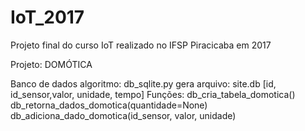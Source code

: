 # IoT_2017
Projeto final do curso IoT realizado no IFSP Piracicaba em 2017

Projeto: DOMÓTICA

Banco de dados
algoritmo: db_sqlite.py
gera arquivo: site.db
	[id, id_sensor,valor, unidade, tempo]
Funções:
	db_cria_tabela_domotica()
	db_retorna_dados_domotica(quantidade=None)
	db_adiciona_dado_domotica(id_sensor, valor, unidade)
